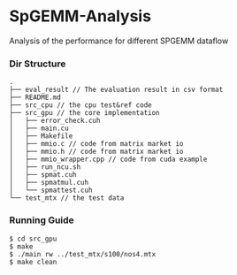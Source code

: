 # SpGEMM-Analysis
Analysis of the performance for different SPGEMM dataflow

### Dir Structure

```
.
├── eval_result // The evaluation result in csv format
├── README.md 
├── src_cpu // the cpu test&ref code
├── src_gpu // the core implementation
│   ├── error_check.cuh 
│   ├── main.cu
│   ├── Makefile
│   ├── mmio.c // code from matrix market io
│   ├── mmio.h // code from matrix market io
│   ├── mmio_wrapper.cpp // code from cuda example
│   ├── run_ncu.sh
│   ├── spmat.cuh
│   ├── spmatmul.cuh
│   └── spmattest.cuh
└── test_mtx // the test data
```

### Running Guide

```
$ cd src_gpu
$ make
$ ./main rw ../test_mtx/s100/nos4.mtx
$ make clean
```


